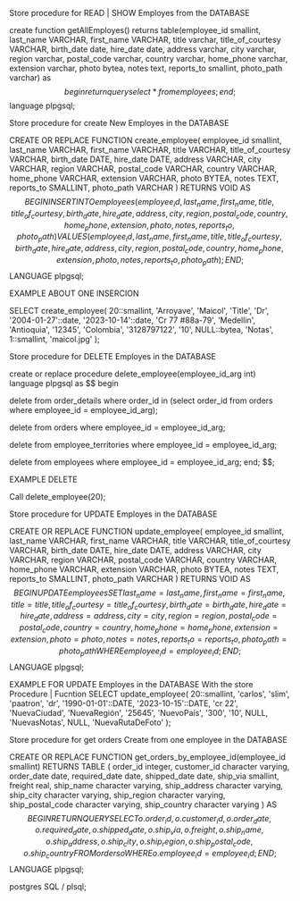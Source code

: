Store procedure for READ | SHOW  Employes from the DATABASE

create function getAllEmployes()
returns table(employee_id smallint, last_name VARCHAR, first_name VARCHAR, title varchar, title_of_courtesy VARCHAR, birth_date date, hire_date date, address varchar, city varchar, region varchar, postal_code varchar, country varchar, home_phone varchar, extension varchar, photo bytea, notes text, reports_to smallint, photo_path varchar)
as $$
begin
  return query select * from employees;
end;
$$ language plpgsql;









Store procedure for create New Employes in the DATABASE

CREATE OR REPLACE FUNCTION create_employee(
  employee_id smallint,
  last_name VARCHAR,
  first_name VARCHAR,
  title VARCHAR,
  title_of_courtesy VARCHAR,
  birth_date DATE,
  hire_date DATE,
  address VARCHAR,
  city VARCHAR,
  region VARCHAR,
  postal_code VARCHAR,
  country VARCHAR,
  home_phone VARCHAR,
  extension VARCHAR,
  photo BYTEA,
  notes TEXT,
  reports_to SMALLINT,
  photo_path VARCHAR
)
RETURNS VOID AS $$
BEGIN
  INSERT INTO employees (
    employee_id,
    last_name,
    first_name,
    title,
    title_of_courtesy,
    birth_date,
    hire_date,
    address,
    city,
    region,
    postal_code,
    country,
    home_phone,
    extension,
    photo,
    notes,
    reports_to,
    photo_path
  ) VALUES (
    employee_id,
    last_name,
    first_name,
    title,
    title_of_courtesy,
    birth_date,
    hire_date,
    address,
    city,
    region,
    postal_code,
    country,
    home_phone,
    extension,
    photo,
    notes,
    reports_to,
    photo_path
  );
END;
$$ LANGUAGE plpgsql;


EXAMPLE ABOUT ONE INSERCION 

SELECT create_employee(
  20::smallint,
  'Arroyave',
  'Maicol',
  'Title',
  'Dr',
  '2004-01-27'::date,
  '2023-10-14'::date,
  'Cr 77 #88a-79',
  'Medellin',
  'Antioquia',
  '12345',
  'Colombia',
  '3128797122',
  '10',
  NULL::bytea,
  'Notas',
  1::smallint, 
  'maicol.jpg'
);




Store procedure for DELETE Employes in the DATABASE

create or replace procedure delete_employee(employee_id_arg int)
language plpgsql
as $$
begin

delete from order_details where order_id in (select order_id from orders where employee_id = employee_id_arg);
  
delete from orders where employee_id = employee_id_arg;
  
delete from employee_territories where employee_id = employee_id_arg;
  
delete from employees where employee_id = employee_id_arg;
end;
$$;

EXAMPLE DELETE

Call delete_employee(20);




Store procedure for UPDATE Employes in the DATABASE


CREATE OR REPLACE FUNCTION update_employee(
  employee_id smallint,
  last_name VARCHAR,
  first_name VARCHAR,
  title VARCHAR,
  title_of_courtesy VARCHAR,
  birth_date DATE,
  hire_date DATE,
  address VARCHAR,
  city VARCHAR,
  region VARCHAR,
  postal_code VARCHAR,
  country VARCHAR,
  home_phone VARCHAR,
  extension VARCHAR,
  photo BYTEA,
  notes TEXT,
  reports_to SMALLINT,
  photo_path VARCHAR
)
RETURNS VOID AS $$
BEGIN
  UPDATE employees
  SET
    last_name = last_name,
    first_name = first_name,
    title = title,
    title_of_courtesy = title_of_courtesy,
    birth_date = birth_date,
    hire_date = hire_date,
    address = address,
    city = city,
    region = region,
    postal_code = postal_code,
    country = country,
    home_phone = home_phone,
    extension = extension,
    photo = photo,
    notes = notes,
    reports_to = reports_to,
    photo_path = photo_path
  WHERE employee_id = employee_id;
END;
$$ LANGUAGE plpgsql;




EXAMPLE FOR UPDATE Employes in the DATABASE With the store Procedure | Fucntion
SELECT update_employee(
  20::smallint, 
  'carlos', 
  'slim', 
  'paatron', 
  'dr', 
  '1990-01-01'::DATE,
  '2023-10-15'::DATE, 
  'cr 22',
  'NuevaCiudad', 
  'NuevaRegión',
  '25645', 
  'NuevoPaís', 
  '300', 
  '10', 
  NULL, 
  'NuevasNotas', 
  NULL, 
  'NuevaRutaDeFoto' 
);



Store procedure for get orders Create from one employee in the DATABASE

CREATE OR REPLACE FUNCTION get_orders_by_employee_id(employee_id smallint)
RETURNS TABLE (
    order_id integer,
    customer_id character varying,
    order_date date,
    required_date date,
    shipped_date date,
    ship_via smallint,
    freight real,
    ship_name character varying,
    ship_address character varying,
    ship_city character varying,
    ship_region character varying,
    ship_postal_code character varying,
    ship_country character varying
)
AS $$
BEGIN
    RETURN QUERY
    SELECT
        o.order_id,
        o.customer_id,
        o.order_date,
        o.required_date,
        o.shipped_date,
        o.ship_via,
        o.freight,
        o.ship_name,
        o.ship_address,
        o.ship_city,
        o.ship_region,
        o.ship_postal_code,
        o.ship_country
    FROM
        orders o
    WHERE
        o.employee_id = employee_id;
END;
$$ LANGUAGE plpgsql;


postgres SQL / plsql;